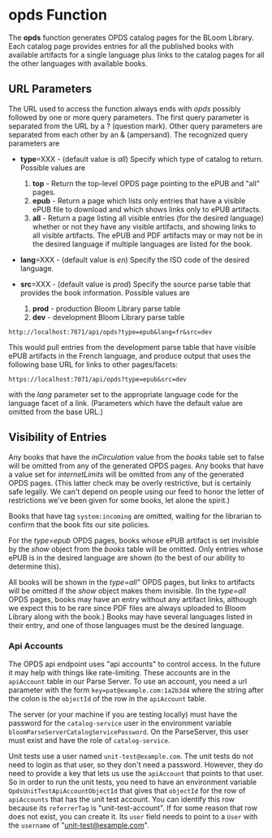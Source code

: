 # opds Function

The **opds** function generates OPDS catalog pages for the BLoom Library. Each catalog page
provides entries for all the published books with available artifacts for a single language
plus links to the catalog pages for all the other languages with available books.

## URL Parameters

The URL used to access the function always ends with _opds_ possibly followed by one or more query parameters. The
first query parameter is separated from the URL by a ? (question mark). Other query parameters are separated from
each other by an & (ampersand). The recognized query parameters are

- **type**=XXX - (default value is _all_) Specify which type of catalog to return. Possible values are

  1. **top** - Return the top-level OPDS page pointing to the ePUB and "all" pages.
  2. **epub** - Return a page which lists only entries that have a visible ePUB file to download and which
     shows links only to ePUB artifacts.
  3. **all** - Return a page listing all visible entries (for the desired language) whether or not they have any
     visible artifacts, and showing links to all visible artifacts. The ePUB and PDF artifacts may or may not be in
     the desired language if multiple languages are listed for the book.

- **lang**=XXX - (default value is _en_) Specify the ISO code of the desired language.
- **src**=XXX - (default value is _prod_) Specify the source parse table that provides the book
  information. Possible values are

  1. **prod** - production Bloom Library parse table
  2. **dev** - development Bloom Library parse table

`http://localhost:7071/api/opds?type=epub&lang=fr&src=dev`

This would pull entries from the development parse table that have visible ePUB artifacts in the French language,
and produce output that uses the following base URL for links to other pages/facets:

`https://localhost:7071/api/opds?type=epub&src=dev`

with the _lang_ parameter set to the appropriate language code for the language facet of a link. (Parameters
which have the default value are omitted from the base URL.)

## Visibility of Entries

Any books that have the _inCirculation_ value from the _books_ table set to false will be omitted from any of the
generated OPDS pages. Any books that have a value set for _internetLimits_ will be omitted from any of the
generated OPDS pages. (This latter check may be overly restrictive, but is certainly safe legally. We can't
depend on people using our feed to honor the letter of restrictions we've been given for some books, let alone
the spirit.)

Books that have tag `system:incoming` are omitted, waiting for the librarian to confirm that the book fits our site policies.

For the _type=epub_ OPDS pages, books whose ePUB artifact is set invisible by the _show_ object from the _books_ table
will be omitted. Only entries whose ePUB is in the desired language are shown (to the best of our ability to
determine this).

All books will be shown in the _type=all"_ OPDS pages, but links to artifacts will be omitted if the _show_ object
makes them invisible. (In the _type=all_ OPDS pages, books may have an entry without any artifact links, although we
expect this to be rare since PDF files are always uploaded to Bloom Library along with the book.) Books may have
several languages listed in their entry, and one of those languages must be the desired language.

### Api Accounts

The OPDS api endpoint uses "api accounts" to control access. In the future it may help with things like rate-limiting. These accounts are in the `apiAccount` table in our Parse Server. To use an account, you need a url parameter with the form `key=pat@example.com:1a2b3d4` where the string after the colon is the `objectId` of the row in the `apiAccount` table.

The server (or your machine if you are testing locally) must have the password for the `catalog-service` user in the environment variable `bloomParseServerCatalogServicePassword`. On the ParseServer, this user must exist and have the role of `catalog-service`.

Unit tests use a user named `unit-test@example.com`. The unit tests do not need to login as that user, so they don't need a password. However, they do need to provide a key that lets us use the `apiAccount` that points to that user. So in order to run the unit tests, you need to have an environment variable `OpdsUnitTestApiAccountObjectId` that gives that `objectId` for the row of `apiAccounts` that has the unit test account. You can identify this row because its `referrerTag` is "unit-test-account". If for some reason that row does not exist, you can create it. Its `user` field needs to point to a `User` with the `username` of "unit-test@example.com".
